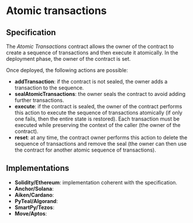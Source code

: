 # Atomic transactions

## Specification

The *Atomic Transactions* contract allows the owner of the contract
to create a sequence of transactions and then execute it 
atomically.
In the deployment phase, the owner of the contract is set.

Once deployed, the following actions are possible:
- **addTransaction**: if the contract is not sealed, the owner adds
a transaction to the sequence.
- **sealAtomicTransactions**: the owner seals the contract to avoid 
adding further transactions.
- **execute**: if the contract is sealed, the owner of the contract
performs this action to execute the sequence of transactions
atomically (if only one fails, then the entire state is restored).
Each transaction must be executed while preserving the context of the caller (the owner of the contract).
- **reset**: at any time, the contract owner performs this action
to delete the sequence of transactions and remove the seal
(the owner can then use the contract for 
another atomic sequence of transactions).

## Implementations

- **Solidity/Ethereum**: implementation coherent with the specification.
- **Anchor/Solana**: 
- **Aiken/Cardano**:
- **PyTeal/Algorand**:
- **SmartPy/Tezos**:
- **Move/Aptos**:
